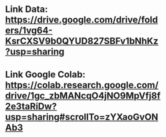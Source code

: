 # Link Data: https://drive.google.com/drive/folders/1vg64-KsrCXSV9b0QYUD827SBFv1bNhKz?usp=sharing
# Link Google Colab: https://colab.research.google.com/drive/1gc_zbMANcqO4jNO9MpVfj8f2e3taRiDw?usp=sharing#scrollTo=zYXaoGvONAb3
